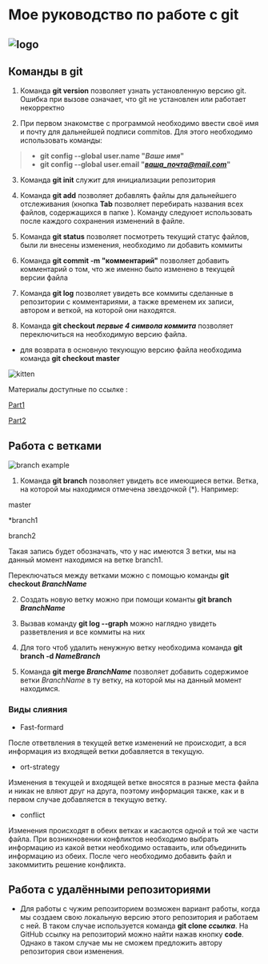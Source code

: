 # Мое руководство по работе с git
## ![logo](https://upload.wikimedia.org/wikipedia/commons/thumb/e/e0/Git-logo.svg/768px-Git-logo.svg.png)

## Команды в git
1. Команда **git version** позволяет узнать установленную версию git. Ошибка при вызове означает, что git не установлен или работает некорректно 

2. При первом знакомстве с программой необходимо ввести своё имя и почту для дальнейшей подписи commitов. Для этого необходимо использовать команды:
>* **git config --global user.name "*Ваше имя*"**
>* **git config --global user.email "*ваша_почта@mail.com*"**

3. Команда  **git init** служит для инициализации репозитория

4. Команда **git add** позволяет добавлять файлы для дальнейшего отслеживания (кнопка **Tab** позволяет перебирать названия всех файлов, содержащихся в папке ). Команду следуюет использовать после каждого сохранения изменений в файле.

5. Команда **git status** позволяет посмотреть текущий статус файлов, были ли внесены изменения, необходимо ли добавить коммиты

6. Команда **git commit -m "комментарий"** позволяет добавить комментарий о том, что же именно было изменено в текущей версии файла 

7. Команда **git log** позволяет увидеть все коммиты сделанные в репозитории с комментариями, а также временем их записи, автором и веткой, на которой они находятся.

8. Команда **git checkout *первые 4 символа коммита*** позволяет переключиться на необходимую версию файла.
 * для возврата в основную текующую версию файла необходима команда **git checkout master**


![kitten](https://www.meme-arsenal.com/memes/2190418ec9c81827d7f180fa40d84252.jpg)

Материалы доступные по ссылке :

[Part1](https://habr.com/ru/post/541258/)

[Part2](https://habr.com/ru/post/542616/)

## Работа с ветками
![branch example](1.png)

1. Команда **git branch** позволяет увидеть все имеющиеся ветки. Ветка, на которой мы находимся отмечена звездочкой (*). Например:

master

*branch1

branch2

Такая запись будет обозначать, что у нас имеются 3 ветки, мы на данный момент находимся на ветке branch1. 

Переключаться между ветками можно с помощью команды **git checkout _BranchName_**

2. Создать новую ветку можно при помощи команты **git branch _BranchName_**

3. Вызвав команду **git log --graph** можно наглядно увидеть разветвления и все коммиты на них

4. Для того чтоб удалить ненужную ветку необходима команда **git branch -d _NameBranch_**


5. Команда **git merge _BranchName_** позволяет добавить содержимое ветки _BranchName_ в ту ветку, на которой мы на данный момент находимся.
### Виды слияния 
* Fast-formard 

После ответвления в текущей ветке изменений не происходит, а вся информация из входящей ветки добавляется в текущую.

* ort-strategy

Изменения в текущей и входящей ветке вносятся в разные места файла и никак не вляют друг на друга, поэтому информация также, как и в первом случае добавляется в текущую ветку.

* conflict

Изменения происходят в обеих ветках и касаются одной и той же части файла. 
При возникновении конфликтов необходимо выбрать информацию из какой ветки необходимо оставаить, или объединить информацию из обеих. После чего необходимо добавить файл и закоммитить решение конфликта.


## Работа с удалёнными репозиториями 

* Для работы с чужим репозиторием возможен вариант работы, когда мы создаем свою локальную версию этого репозитория и работаем с ней. В таком случае используется команда **git clone _ссылка_**.  На GitHub ссылку на репозиторий можно найти нажав кнопку **code**. Однако в таком случае мы не сможем предложить автору репозитория свои изменения.

